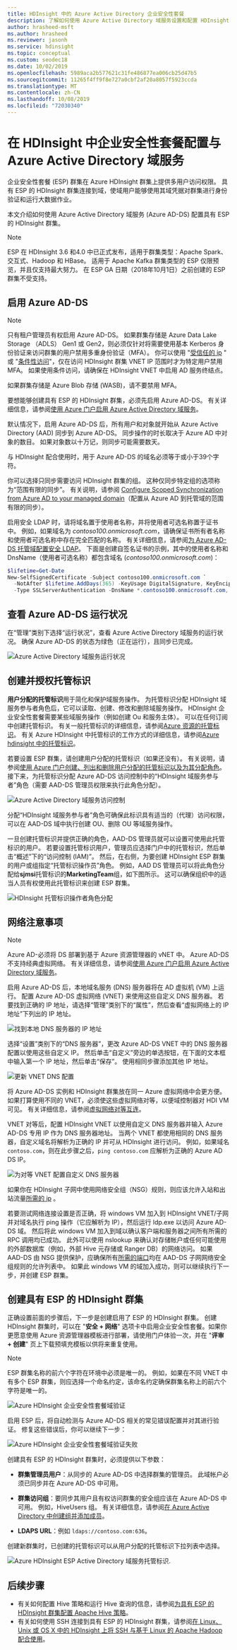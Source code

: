 ```yaml
---
title: HDInsight 中的 Azure Active Directory 企业安全性套餐
description: 了解如何使用 Azure Active Directory 域服务设置和配置 HDInsight 企业安全性套餐群集。
author: hrasheed-msft
ms.author: hrasheed
ms.reviewer: jasonh
ms.service: hdinsight
ms.topic: conceptual
ms.custom: seodec18
ms.date: 10/02/2019
ms.openlocfilehash: 5989aca2b577621c31fe486877ea006cb25d47b5
ms.sourcegitcommit: 11265f4ff9f8e727a0cbf2af20a8057f5923ccda
ms.translationtype: MT
ms.contentlocale: zh-CN
ms.lasthandoff: 10/08/2019
ms.locfileid: "72030340"
---
```

# <a name="enterprise-security-package-configurations-with-azure-active-directory-domain-services-in-hdinsight"></a>在 HDInsight 中企业安全性套餐配置与 Azure Active Directory 域服务

企业安全性套餐 (ESP) 群集在 Azure HDInsight 群集上提供多用户访问权限。 具有 ESP 的 HDInsight 群集连接到域，使域用户能够使用其域凭据对群集进行身份验证和运行大数据作业。

本文介绍如何使用 Azure Active Directory 域服务 (Azure AD-DS) 配置具有 ESP 的 HDInsight 群集。

> [!NOTE]  
> ESP 在 HDInsight 3.6 和4.0 中已正式发布，适用于群集类型：Apache Spark、交互式、Hadoop 和 HBase。 适用于 Apache Kafka 群集类型的 ESP 仅限预览，并且仅支持最大努力。 在 ESP GA 日期（2018年10月1日）之前创建的 ESP 群集不受支持。

## <a name="enable-azure-ad-ds"></a>启用 Azure AD-DS

> [!NOTE]  
> 只有租户管理员有权启用 Azure AD-DS。 如果群集存储是 Azure Data Lake Storage （ADLS） Gen1 或 Gen2，则必须仅针对将需要使用基本 Kerberos 身份验证来访问群集的用户禁用多重身份验证（MFA）。 你可以使用 "[受信任的 ip](../../active-directory/authentication/howto-mfa-mfasettings.md#trusted-ips) " 或 "[条件性访问](../../active-directory/conditional-access/overview.md)"，仅在访问 HDInsight 群集 VNET IP 范围时才为特定用户禁用 MFA。 如果使用条件访问，请确保在 HDInsight VNET 中启用 AD 服务终结点。
>
> 如果群集存储是 Azure Blob 存储 (WASB)，请不要禁用 MFA。

要想能够创建具有 ESP 的 HDInsight 群集，必须先启用 Azure AD-DS。 有关详细信息，请参阅[使用 Azure 门户启用 Azure Active Directory 域服务](../../active-directory-domain-services/tutorial-create-instance.md)。 

默认情况下，启用 Azure AD-DS 后，所有用户和对象就开始从 Azure Active Directory (AAD) 同步到 Azure AD-DS。 同步操作的时长取决于 Azure AD 中对象的数目。 如果对象数以十万记，则同步可能需要数天。 

与 HDInsight 配合使用时，用于 Azure AD-DS 的域名必须等于或小于39个字符。

你可以选择只同步需要访问 HDInsight 群集的组。 这种仅同步特定组的选项称为“范围有限的同步”。 有关说明，请参阅 [Configure Scoped Synchronization from Azure AD to your managed domain](../../active-directory-domain-services/scoped-synchronization.md)（配置从 Azure AD 到托管域的范围有限的同步）。

启用安全 LDAP 时，请将域名置于使用者名称，并将使用者可选名称置于证书中。 例如，如果域名为 *contoso100.onmicrosoft.com*，请确保证书所有者名称和使用者可选名称中存在完全匹配的名称。 有关详细信息，请参阅[为 Azure AD-DS 托管域配置安全 LDAP](../../active-directory-domain-services/tutorial-configure-ldaps.md)。 下面是创建自签名证书的示例，其中的使用者名称和 DnsName（使用者可选名称）都包含域名 (*contoso100.onmicrosoft.com*)：

```powershell
$lifetime=Get-Date
New-SelfSignedCertificate -Subject contoso100.onmicrosoft.com `
  -NotAfter $lifetime.AddDays(365) -KeyUsage DigitalSignature, KeyEncipherment `
  -Type SSLServerAuthentication -DnsName *.contoso100.onmicrosoft.com, contoso100.onmicrosoft.com
```

## <a name="check-azure-ad-ds-health-status"></a>查看 Azure AD-DS 运行状况
在“管理”类别下选择“运行状况”，查看 Azure Active Directory 域服务的运行状况。 确保 Azure AD-DS 的状态为绿色（正在运行），且同步已完成。

![Azure Active Directory 域服务运行状况](./media/apache-domain-joined-configure-using-azure-adds/hdinsight-aadds-health.png)

## <a name="create-and-authorize-a-managed-identity"></a>创建并授权托管标识

**用户分配的托管标识**用于简化和保护域服务操作。 为托管标识分配 HDInsight 域服务参与者角色后，它可以读取、创建、修改和删除域服务操作。 HDInsight 企业安全性套餐需要某些域服务操作（例如创建 Ou 和服务主体）。 可以在任何订阅中创建托管标识。 有关一般托管标识的详细信息，请参阅[Azure 资源的托管标识](../../active-directory/managed-identities-azure-resources/overview.md)。 有关 Azure HDInsight 中托管标识的工作方式的详细信息，请参阅[Azure hdinsight 中的托管标识](../hdinsight-managed-identities.md)。

若要设置 ESP 群集，请创建用户分配的托管标识（如果还没有）。 有关说明，请参阅[使用 Azure 门户创建、列出和删除用户分配的托管标识以及为其分配角色](../../active-directory/managed-identities-azure-resources/how-to-manage-ua-identity-portal.md)。 接下来，为托管标识分配 Azure AD-DS 访问控制中的“HDInsight 域服务参与者”角色（需要 AAD-DS 管理员权限来执行此角色分配）。

![Azure Active Directory 域服务访问控制](./media/apache-domain-joined-configure-using-azure-adds/hdinsight-configure-managed-identity.png)

分配“HDInsight 域服务参与者”角色可确保此标识具有适当的（代理）访问权限，可以在 AAD-DS 域中执行创建 OU、删除 OU 等域服务操作。

一旦创建托管标识并提供正确的角色，AAD-DS 管理员就可以设置可使用此托管标识的用户。 若要设置托管标识用户，管理员应选择门户中的托管标识，然后单击“概述”下的“访问控制 (IAM)”。 然后，在右侧，为要创建 HDInsight ESP 群集的用户或组指定“托管标识操作员”角色。 例如，AAD DS 管理员可以将此角色分配给**sjmsi**托管标识的**MarketingTeam**组，如下图所示。 这可以确保组织中的适当人员有权使用此托管标识来创建 ESP 群集。

![HDInsight 托管标识操作者角色分配](./media/apache-domain-joined-configure-using-azure-adds/hdinsight-managed-identity-operator-role-assignment.png)

## <a name="networking-considerations"></a>网络注意事项

> [!NOTE]  
> Azure AD-必须将 DS 部署到基于 Azure 资源管理器的 vNET 中。 Azure AD-DS 不支持经典虚拟网络。 有关详细信息，请参阅[使用 Azure 门户启用 Azure Active Directory 域服务](../../active-directory-domain-services/tutorial-create-instance.md#create-and-configure-the-virtual-network)。

启用 Azure AD-DS 后，本地域名服务 (DNS) 服务器将在 AD 虚拟机 (VM) 上运行。 配置 Azure AD-DS 虚拟网络 (VNET) 来使用这些自定义 DNS 服务器。 若要找到正确的 IP 地址，请选择“管理”类别下的“属性”，然后查看“虚拟网络上的 IP 地址”下列出的 IP 地址。

![找到本地 DNS 服务器的 IP 地址](./media/apache-domain-joined-configure-using-azure-adds/hdinsight-aadds-dns1.png)

选择“设置”类别下的“DNS 服务器”，更改 Azure AD-DS VNET 中的 DNS 服务器配置以使用这些自定义 IP。 然后单击“自定义”旁边的单选按钮，在下面的文本框中输入第一个 IP 地址，然后单击“保存”。 使用相同步骤添加其他 IP 地址。

![更新 VNET DNS 配置](./media/apache-domain-joined-configure-using-azure-adds/hdinsight-aadds-vnet-configuration.png)

将 Azure AD-DS 实例和 HDInsight 群集放在同一 Azure 虚拟网络中会更方便。 如果打算使用不同的 VNET，必须使这些虚拟网络对等，以便域控制器对 HDI VM 可见。 有关详细信息，请参阅[虚拟网络对等互连](../../virtual-network/virtual-network-peering-overview.md)。 

VNET 对等后，配置 HDInsight VNET 以使用自定义 DNS 服务器并输入 Azure AD-DS 专用 IP 作为 DNS 服务器地址。 当两个 VNET 都使用相同的 DNS 服务器，自定义域名将解析为正确的 IP 并可从 HDInsight 进行访问。 例如，如果域名 `contoso.com`，则在此步骤之后，`ping contoso.com` 应解析为正确的 Azure AD DS IP。

![为对等 VNET 配置自定义 DNS 服务器](./media/apache-domain-joined-configure-using-azure-adds/hdinsight-aadds-peered-vnet-configuration.png)

如果你在 HDInsight 子网中使用网络安全组（NSG）规则，则应该允许入站和出站流量[所需的 ip](../hdinsight-management-ip-addresses.md) 。

若要测试网络连接设置是否正确，将 windows VM 加入到 HDInsight VNET/子网并对域名执行 ping 操作（它应解析为 IP），然后运行 ldp.exe 以访问 Azure AD-DS 域。 然后将此 windows VM 加入到域以确认客户端和服务器之间所有所需的 RPC 调用均已成功。 此外可以使用 nslookup 来确认对存储帐户或任何可能使用的外部数据库（例如，外部 Hive 元存储或 Ranger DB）的网络访问。
如果 AAD-DS 由 NSG 提供保护，应确保所有[所需的端口](/previous-versions/windows/it-pro/windows-server-2008-R2-and-2008/dd772723(v=ws.10)#communication-to-domain-controllers)均在 AAD-DS 子网网络安全组规则的允许列表中。 如果此 windows VM 的域加入成功，则可以继续执行下一步，并创建 ESP 群集。

## <a name="create-a-hdinsight-cluster-with-esp"></a>创建具有 ESP 的 HDInsight 群集

正确设置前面的步骤后，下一步是创建启用了 ESP 的 HDInsight 群集。 创建 HDInsight 群集时，可以在 "**安全 + 网络**" 选项卡中启用企业安全性套餐。如果你更愿意使用 Azure 资源管理器模板进行部署，请使用门户体验一次，并在 "**评审 + 创建**" 页上下载预填充模板以供将来重复使用。

> [!NOTE]  
> ESP 群集名称的前六个字符在环境中必须是唯一的。 例如，如果在不同 VNET 中有多个 ESP 群集，则应选择一个命名约定，该命名约定确保群集名称上的前六个字符是唯一的。

![Azure HDInsight 企业安全性套餐域验证](./media/apache-domain-joined-configure-using-azure-adds/azure-portal-cluster-security-networking-esp.png)

启用 ESP 后，将自动检测与 Azure AD-DS 相关的常见错误配置并对其进行验证。 修复这些错误后，你可以继续下一步：

![Azure HDInsight 企业安全性套餐域验证失败](./media/apache-domain-joined-configure-using-azure-adds/azure-portal-cluster-security-networking-esp-error.png)

创建具有 ESP 的 HDInsight 群集时，必须提供以下参数：

- **群集管理员用户**：从同步的 Azure AD-DS 中选择群集的管理员。 此域帐户必须已同步并在 Azure AD-DS 中可用。

- **群集访问组**：要同步其用户且有权访问群集的安全组应该在 Azure AD-DS 中可用。 例如，HiveUsers 组。 有关详细信息，请参阅[在 Azure Active Directory 中创建组并添加成员](../../active-directory/fundamentals/active-directory-groups-create-azure-portal.md)。

- **LDAPS URL**：例如 `ldaps://contoso.com:636`。

创建新群集时，已创建的托管标识可以从用户分配的托管标识下拉列表中选择。

![Azure HDInsight ESP Active Directory 域服务托管标识](./media/apache-domain-joined-configure-using-azure-adds/azure-portal-cluster-security-networking-identity.png).

## <a name="next-steps"></a>后续步骤

* 有关如何配置 Hive 策略和运行 Hive 查询的信息，请参阅[为具有 ESP 的 HDInsight 群集配置 Apache Hive 策略](apache-domain-joined-run-hive.md)。
* 有关如何使用 SSH 连接到具有 ESP 的 HDInsight 群集，请参阅[在 Linux、Unix 或 OS X 中的 HDInsight 上将 SSH 与基于 Linux 的 Apache Hadoop 配合使用](../hdinsight-hadoop-linux-use-ssh-unix.md#domainjoined)。
